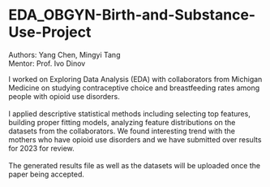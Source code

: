 # EDA_OBGYN-Birth-and-Substance-Use-Project
Authors: Yang Chen, Mingyi Tang <br/>
Mentor: Prof. Ivo Dinov

I worked on Exploring Data Analysis (EDA) with collaborators from Michigan Medicine on studying contraceptive choice and breastfeeding rates among people with opioid use disorders.
<br/><br/>
I applied descriptive statistical methods including selecting top features, building proper fitting models, analyzing feature distributions on the datasets from the collaborators. We found interesting trend with the mothers who have opioid use disorders and we have submitted over results for 2023 for review.
<br/><br/>
The generated results file as well as the datasets will be uploaded once the paper being accepted.
